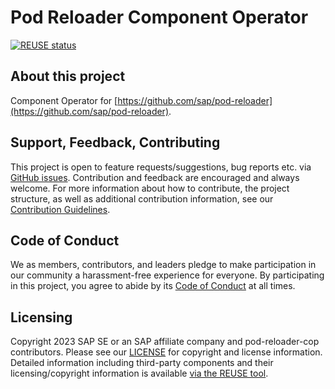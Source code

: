 # Pod Reloader Component Operator

[![REUSE status](https://api.reuse.software/badge/github.com/SAP/pod-reloader-cop)](https://api.reuse.software/info/github.com/SAP/pod-reloader-cop)

## About this project

Component Operator for [https://github.com/sap/pod-reloader](https://github.com/sap/pod-reloader).

## Support, Feedback, Contributing

This project is open to feature requests/suggestions, bug reports etc. via [GitHub issues](https://github.com/SAP/pod-reloader-cop/issues). Contribution and feedback are encouraged and always welcome. For more information about how to contribute, the project structure, as well as additional contribution information, see our [Contribution Guidelines](CONTRIBUTING.md).

## Code of Conduct

We as members, contributors, and leaders pledge to make participation in our community a harassment-free experience for everyone. By participating in this project, you agree to abide by its [Code of Conduct](https://github.com/SAP/.github/blob/main/CODE_OF_CONDUCT.md) at all times.

## Licensing

Copyright 2023 SAP SE or an SAP affiliate company and pod-reloader-cop contributors. Please see our [LICENSE](LICENSE) for copyright and license information. Detailed information including third-party components and their licensing/copyright information is available [via the REUSE tool](https://api.reuse.software/info/github.com/SAP/pod-reloader-cop).
